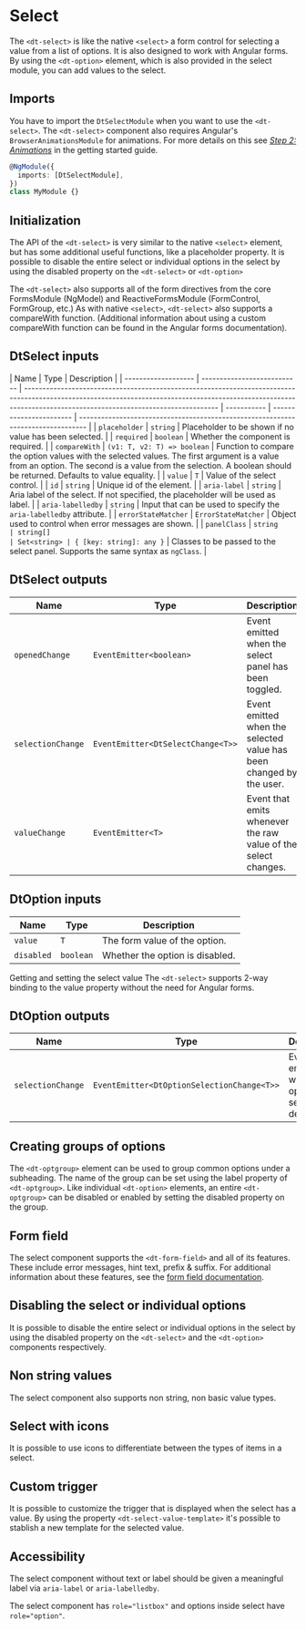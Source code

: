 # Select

<ba-ux-snippet name="select-intro"></ba-ux-snippet>

The `<dt-select>` is like the native `<select>` a form control for selecting a
value from a list of options. It is also designed to work with Angular forms. By
using the `<dt-option>` element, which is also provided in the select module,
you can add values to the select.

<ba-live-example name="DtExampleSelectDefault"></ba-live-example>

## Imports

You have to import the `DtSelectModule` when you want to use the `<dt-select>`.
The `<dt-select>` component also requires Angular's `BrowserAnimationsModule`
for animations. For more details on this see
[_Step 2: Animations_](/components/get-started/#step-2-animations) in the
getting started guide.

```typescript
@NgModule({
  imports: [DtSelectModule],
})
class MyModule {}
```

## Initialization

The API of the `<dt-select>` is very similar to the native `<select>` element,
but has some additional useful functions, like a placeholder property. It is
possible to disable the entire select or individual options in the select by
using the disabled property on the `<dt-select>` or `<dt-option>`

The `<dt-select>` also supports all of the form directives from the core
FormsModule (NgModel) and ReactiveFormsModule (FormControl, FormGroup, etc.) As
with native `<select>`, `<dt-select>` also supports a compareWith function.
(Additional information about using a custom compareWith function can be found
in the Angular forms documentation).

<ba-live-example name="DtExampleSelectForms"></ba-live-example>

## DtSelect inputs

| Name                | Type                        | Description                                                                                                                                                                                                       |
| ------------------- | --------------------------- | ----------------------------------------------------------------------------------------------------------------------------------------------------------------------------------------------------------------- | ----------- | ----------------------- | -------------------------------------------------------------------------------- |
| `placeholder`       | `string`                    | Placeholder to be shown if no value has been selected.                                                                                                                                                            |
| `required`          | `boolean`                   | Whether the component is required.                                                                                                                                                                                |
| `compareWith`       | `(v1: T, v2: T) => boolean` | Function to compare the option values with the selected values. The first argument is a value from an option. The second is a value from the selection. A boolean should be returned. Defaults to value equality. |
| `value`             | `T`                         | Value of the select control.                                                                                                                                                                                      |
| `id`                | `string`                    | Unique id of the element.                                                                                                                                                                                         |
| `aria-label`        | `string`                    | Aria label of the select. If not specified, the placeholder will be used as label.                                                                                                                                |
| `aria-labelledby`   | `string`                    | Input that can be used to specify the `aria-labelledby` attribute.                                                                                                                                                |
| `errorStateMatcher` | `ErrorStateMatcher`         | Object used to control when error messages are shown.                                                                                                                                                             |
| `panelClass`        | `string                     | string[]                                                                                                                                                                                                          | Set<string> | { [key: string]: any }` | Classes to be passed to the select panel. Supports the same syntax as `ngClass`. |

## DtSelect outputs

| Name              | Type                              | Description                                                         |
| ----------------- | --------------------------------- | ------------------------------------------------------------------- |
| `openedChange`    | `EventEmitter<boolean>`           | Event emitted when the select panel has been toggled.               |
| `selectionChange` | `EventEmitter<DtSelectChange<T>>` | Event emitted when the selected value has been changed by the user. |
| `valueChange`     | `EventEmitter<T>`                 | Event that emits whenever the raw value of the select changes.      |

## DtOption inputs

| Name       | Type      | Description                     |
| ---------- | --------- | ------------------------------- |
| `value`    | `T`       | The form value of the option.   |
| `disabled` | `boolean` | Whether the option is disabled. |

Getting and setting the select value The `<dt-select>` supports 2-way binding to
the value property without the need for Angular forms.

<ba-live-example name="DtExampleSelectValue"></ba-live-example>

## DtOption outputs

| Name              | Type                                       | Description                                              |
| ----------------- | ------------------------------------------ | -------------------------------------------------------- |
| `selectionChange` | `EventEmitter<DtOptionSelectionChange<T>>` | Event emitted when the option is selected or deselected. |

## Creating groups of options

The `<dt-optgroup>` element can be used to group common options under a
subheading. The name of the group can be set using the label property of
`<dt-optgroup>`. Like individual `<dt-option>` elements, an entire
`<dt-optgroup>` can be disabled or enabled by setting the disabled property on
the group.

<ba-live-example name="DtExampleSelectGroups"></ba-live-example>

## Form field

The select component supports the `<dt-form-field>` and all of its features.
These include error messages, hint text, prefix & suffix. For additional
information about these features, see the
[form field documentation](/components/form-field).

<ba-live-example name="DtExampleSelectFormField"></ba-live-example>

## Disabling the select or individual options

It is possible to disable the entire select or individual options in the select
by using the disabled property on the `<dt-select>` and the `<dt-option>`
components respectively.

<ba-live-example name="DtExampleSelectDisabled"></ba-live-example>

## Non string values

The select component also supports non string, non basic value types.

<ba-live-example name="DtExampleSelectComplexValue"></ba-live-example>

## Select with icons

It is possible to use icons to differentiate between the types of items in a
select.

<ba-live-example name="DtExampleSelectWithIcons"></ba-live-example>

## Custom trigger

It is possible to customize the trigger that is displayed when the select has a
value. By using the property `<dt-select-value-template>` it's possible to
stablish a new template for the selected value.

<ba-live-example name="DtExampleSelectCustomValueTemplate"></ba-live-example>

## Accessibility

The select component without text or label should be given a meaningful label
via `aria-label` or `aria-labelledby`.

The select component has `role="listbox"` and options inside select have
`role="option"`.
